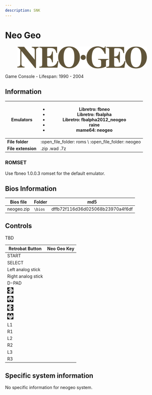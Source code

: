 ```yaml
---
description: SNK
---
```


# Neo Geo

<figure><img src="https://raw.githubusercontent.com/fabricecaruso/es-theme-carbon/5149a33eed46b2af638b06119397d4023b75131f/art/logos/neogeo.svg" alt=""><figcaption></figcaption></figure>

Game Console - Lifespan: 1990 - 2004

## Information

| **Emulators**      | <ul><li>Libretro: fbneo</li><li>Libretro: fbalpha</li><li>Libretro: fbalpha2012_neogeo</li><li>raine</li><li>mame64: neogeo</li></ul> |
| ------------------ | ------------------------------------------------------------------------------------------------------------------------------------- |
| **File folder**    | :open\_file\_folder: roms \ :open\_file\_folder: neogeo                                                                               |
| **File extension** | .zip .wad .7z                                                                                                                         |

### ROMSET&#x20;

Use fbneo 1.0.0.3 romset for the default emulator.

## Bios Information

| Bios file  | Folder  | md5                              |
| ---------- | ------- | -------------------------------- |
| neogeo.zip | `\bios` | dffb72f116d36d025068b23970a4f6df |

## Controls

TBD

| Retrobat Button                                | Neo Geo Key |
| ---------------------------------------------- | ----------- |
| START                                          |             |
| SELECT                                         |             |
| Left analog stick                              |             |
| Right analog stick                             |             |
| D-PAD                                          |             |
| ![](<../../.gitbook/assets/image (2) (1).png>) |             |
| ![](<../../.gitbook/assets/image (1) (2).png>) |             |
| ![](<../../.gitbook/assets/image (4).png>)     |             |
| ![](<../../.gitbook/assets/image (3) (1).png>) |             |
| L1                                             |             |
| R1                                             |             |
| L2                                             |             |
| R2                                             |             |
| L3                                             |             |
| R3                                             |             |

## Specific system information

No specific information for neogeo system.
